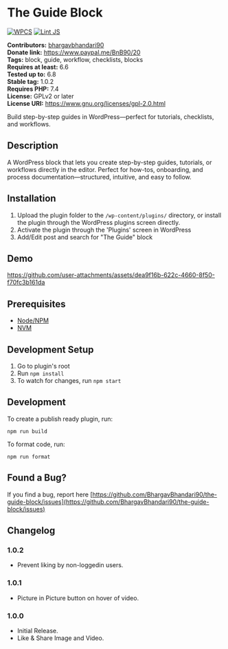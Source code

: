 # The Guide Block #

[![WPCS](https://github.com/BhargavBhandari90/the-guide-block/actions/workflows/wpcs.yml/badge.svg?branch=main)](https://github.com/BhargavBhandari90/the-guide-block/actions/workflows/wpcs.yml)
[![Lint JS](https://github.com/BhargavBhandari90/the-guide-block/actions/workflows/lint-js.yml/badge.svg?branch=main)](https://github.com/BhargavBhandari90/the-guide-block/actions/workflows/lint-js.yml)

**Contributors:** [bhargavbhandari90](https://profiles.wordpress.org/bhargavbhandari90/)  
**Donate link:** https://www.paypal.me/BnB90/20  
**Tags:** block, guide, workflow, checklists, blocks  
**Requires at least:** 6.6  
**Tested up to:** 6.8  
**Stable tag:** 1.0.2  
**Requires PHP:** 7.4  
**License:** GPLv2 or later  
**License URI:** https://www.gnu.org/licenses/gpl-2.0.html  

Build step-by-step guides in WordPress—perfect for tutorials, checklists, and workflows.

## Description ##

A WordPress block that lets you create step-by-step guides, tutorials, or workflows directly in the editor. Perfect for how-tos, onboarding, and process documentation—structured, intuitive, and easy to follow.

## Installation ##

1. Upload the plugin folder to the `/wp-content/plugins/` directory, or install the plugin through the WordPress plugins screen directly.
2. Activate the plugin through the 'Plugins' screen in WordPress
3. Add/Edit post and search for "The Guide" block

## Demo
https://github.com/user-attachments/assets/dea9f16b-622c-4660-8f50-f70fc3b161da



## Prerequisites
- [Node/NPM](https://nodejs.org/en/download/)
- [NVM](https://github.com/nvm-sh/nvm)

## Development Setup
1. Go to plugin's root
2. Run `npm install`
5. To watch for changes, run `npm start`

## Development

To create a publish ready plugin, run:

	npm run build

To format code, run:

	npm run format


## Found a Bug? ##

If you find a bug, report here 
[https://github.com/BhargavBhandari90/the-guide-block/issues](https://github.com/BhargavBhandari90/the-guide-block/issues)

## Changelog ##

### 1.0.2 ###
* Prevent liking by non-loggedin users.

### 1.0.1 ###
* Picture in Picture button on hover of video.

### 1.0.0 ###
* Initial Release.
* Like & Share Image and Video.
